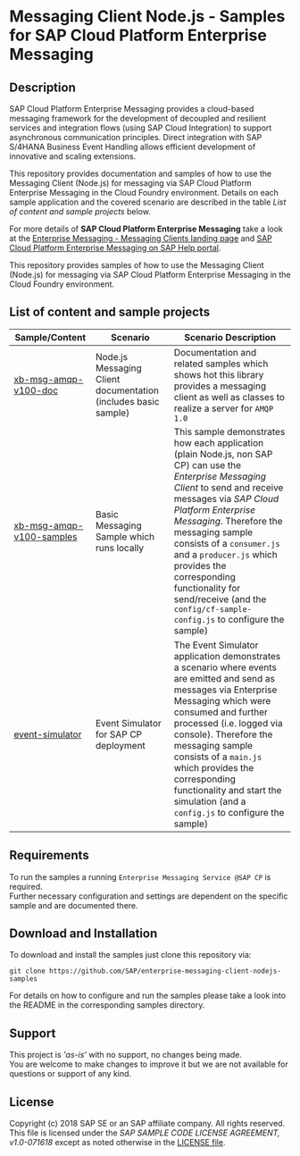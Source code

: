 # Messaging Client Node.js - Samples for SAP Cloud Platform Enterprise Messaging

## Description
SAP Cloud Platform Enterprise Messaging provides a cloud-based messaging framework for the development of decoupled and resilient services and integration flows (using SAP Cloud Integration) to support asynchronous communication principles.
Direct integration with SAP S/4HANA Business Event Handling allows efficient development of innovative and scaling extensions.

This repository provides documentation and samples of how to use the Messaging Client (Node.js) for messaging via SAP Cloud Platform Enterprise Messaging in the Cloud Foundry environment. Details on each sample application and the covered scenario are described in the table _List of content and sample projects_ below.

For more details of **SAP Cloud Platform Enterprise Messaging** take a look at the [Enterprise Messaging - Messaging Clients landing page](https://github.com/pages/SAP/enterprise-messaging-samples/) and [SAP Cloud Platform Enterprise Messaging on SAP Help portal](https://help.sap.com/viewer/product/SAP_ENTERPRISE_MESSAGING/Cloud/en-US).

This repository provides samples of how to use the Messaging Client (Node.js) for messaging via SAP Cloud Platform Enterprise Messaging in the Cloud Foundry environment.

## List of content and sample projects

|Sample/Content|Scenario|Scenario Description|
|---|---|---|
|[xb-msg-amqp-v100-doc](xb-msg-amqp-v100-doc)|Node.js Messaging Client documentation (includes basic sample)|Documentation and related samples which shows hot this library provides a messaging client as well as classes to realize a server for `AMQP 1.0`|
|[xb-msg-amqp-v100-samples](xb-msg-amqp-v100-samples)|Basic Messaging Sample which runs locally|This sample demonstrates how each application (plain Node.js, non SAP CP) can use the _Enterprise Messaging Client_ to send and receive messages via _SAP Cloud Platform Enterprise Messaging_. Therefore the messaging sample consists of a `consumer.js` and a `producer.js` which provides the corresponding functionality for send/receive (and the `config/cf-sample-config.js` to configure the sample)|
|[event-simulator](event-simulator)|Event Simulator for SAP CP deployment|The Event Simulator application demonstrates a scenario where events are emitted and send as messages via Enterprise Messaging which were consumed and further processed (i.e. logged via console). Therefore the messaging sample consists of a `main.js` which provides the corresponding functionality and start the simulation (and a `config.js` to configure the sample)|

## Requirements
To run the samples a running `Enterprise Messaging Service @SAP CP` is required.  
Further necessary configuration and settings are dependent on the specific sample and are documented there.

## Download and Installation
To download and install the samples just clone this repository via:
```
git clone https://github.com/SAP/enterprise-messaging-client-nodejs-samples
```

For details on how to configure and run the samples please take a look into the README in the corresponding samples directory.


## Support
This project is _'as-is'_ with no support, no changes being made.  
You are welcome to make changes to improve it but we are not available for questions or support of any kind.

## License
Copyright (c) 2018 SAP SE or an SAP affiliate company. All rights reserved.  
This file is licensed under the _SAP SAMPLE CODE LICENSE AGREEMENT, v1.0-071618_ except as noted otherwise in the [LICENSE file](./LICENSE.txt).
